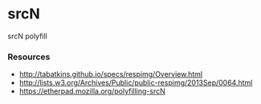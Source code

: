 srcN
====

srcN polyfill


### Resources

- http://tabatkins.github.io/specs/respimg/Overview.html
- http://lists.w3.org/Archives/Public/public-respimg/2013Sep/0064.html
- https://etherpad.mozilla.org/polyfilling-srcN
